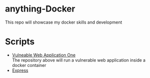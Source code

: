 # anything-Docker
This repo will showcase my docker skills and development

# Scripts
- [Vulneable Web Application One](https://github.com/p-cap/vul-app-one.git)   
  The repository above will run a vulnerable web application inside a docker container
- [Express](https://github.com/p-cap/anything-Docker/tree/main/express-server)
